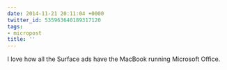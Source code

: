 ```yaml
---
date: 2014-11-21 20:11:04 +0000
twitter_id: 535963640189317120
tags:
- micropost
title: ''
---
```


I love how all the Surface ads have the MacBook running Microsoft Office.
